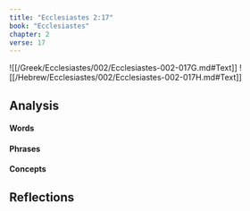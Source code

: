 ```yaml
---
title: "Ecclesiastes 2:17"
book: "Ecclesiastes"
chapter: 2
verse: 17
---
```

![[/Greek/Ecclesiastes/002/Ecclesiastes-002-017G.md#Text]]
![[/Hebrew/Ecclesiastes/002/Ecclesiastes-002-017H.md#Text]]

## Analysis

#### Words

#### Phrases

#### Concepts

## Reflections
